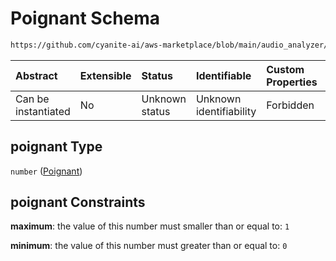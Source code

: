 # Poignant Schema

```txt
https://github.com/cyanite-ai/aws-marketplace/blob/main/audio_analyzer/schemes/marketplace_v1/schema/TaggingV8.schema.json#/$defs/MoodAdvancedScoresV1/properties/poignant
```



| Abstract            | Extensible | Status         | Identifiable            | Custom Properties | Additional Properties | Access Restrictions | Defined In                                                                     |
| :------------------ | :--------- | :------------- | :---------------------- | :---------------- | :-------------------- | :------------------ | :----------------------------------------------------------------------------- |
| Can be instantiated | No         | Unknown status | Unknown identifiability | Forbidden         | Allowed               | none                | [TaggingV8.schema.json\*](../out/TaggingV8.schema.json "open original schema") |

## poignant Type

`number` ([Poignant](taggingv8-defs-moodadvancedscoresv1-properties-poignant.md))

## poignant Constraints

**maximum**: the value of this number must smaller than or equal to: `1`

**minimum**: the value of this number must greater than or equal to: `0`
